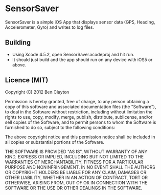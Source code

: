 SensorSaver
===========

SensorSaver is a aimple iOS App that displays sensor data (GPS, Heading, Accelerometer, Gyro) and writes to log files.

Building
--------

 - Using Xcode 4.5.2, open SensorSaver.xcodeproj and hit run.
 - It should just build and the app should run on any device with iOS5 or above.

Licence (MIT)
------- 

Copyright (C) 2012 Ben Clayton

Permission is hereby granted, free of charge, to any person obtaining a copy of this software and associated documentation files (the "Software"), to deal in the Software without restriction, including without limitation the rights to use, copy, modify, merge, publish, distribute, sublicense, and/or sell copies of the Software, and to permit persons to whom the Software is furnished to do so, subject to the following conditions:

The above copyright notice and this permission notice shall be included in all copies or substantial portions of the Software.

THE SOFTWARE IS PROVIDED "AS IS", WITHOUT WARRANTY OF ANY KIND, EXPRESS OR IMPLIED, INCLUDING BUT NOT LIMITED TO THE WARRANTIES OF MERCHANTABILITY, FITNESS FOR A PARTICULAR PURPOSE AND NONINFRINGEMENT. IN NO EVENT SHALL THE AUTHORS OR COPYRIGHT HOLDERS BE LIABLE FOR ANY CLAIM, DAMAGES OR OTHER LIABILITY, WHETHER IN AN ACTION OF CONTRACT, TORT OR OTHERWISE, ARISING FROM, OUT OF OR IN CONNECTION WITH THE SOFTWARE OR THE USE OR OTHER DEALINGS IN THE SOFTWARE.